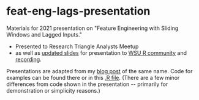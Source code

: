# feat-eng-lags-presentation
Materials for 2021 presentation on "Feature Engineering with Sliding Windows and Lagged Inputs." 

* Presented to Research Triangle Analysts Meetup 
* as well as [updated slides](https://github.com/brshallo/feat-eng-lags-presentation/blob/main/presentations/rstats-wsu.pdf) for presentation to [WSU R community](https://cereo.wsu.edu/r-working-group/) and [recording](https://www.youtube.com/watch?t=829&v=-wUzdeThODo&feature=youtu.be).

Presentations are adapted from my [blog post](https://www.bryanshalloway.com/2020/10/12/window-functions-for-resampling/) of the same name. Code for examples can be found there or in this [.R file](https://github.com/brshallo/feat-eng-lags-presentation/blob/main/R/feat-engineering-lags.R). (There are a few minor differences from code shown in the presentation -- primarily for demonstration or simplicity reasons.)
